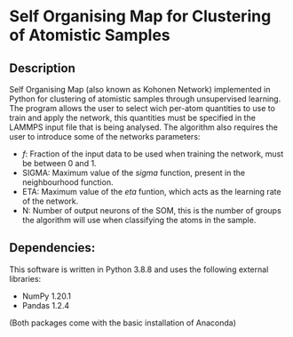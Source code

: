 # Self Organising Map for Clustering of Atomistic Samples
## Description
Self Organising Map (also known as Kohonen Network) implemented in Python for clustering of atomistic samples through unsupervised learning. The program allows the user to select wich per-atom quantities to use to train and apply the network, this quantities must be specified in the LAMMPS input file that is being analysed. The algorithm also requires the user to introduce some of the networks parameters:
- _f_: Fraction of the input data to be used when training the network, must be between 0 and 1.
- SIGMA: Maximum value of the _sigma_ function, present in the neighbourhood function.
- ETA: Maximum value of the _eta_ funtion, which acts as the learning rate of the network.
- N: Number of output neurons of the SOM, this is the number of groups the algorithm will use when classifying the atoms in the sample.
## Dependencies:
This software is written in Python 3.8.8 and uses the following external libraries:
- NumPy 1.20.1
- Pandas 1.2.4

(Both packages come with the basic installation of Anaconda)
